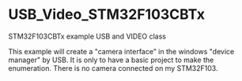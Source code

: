 # USB_Video_STM32F103CBTx
STM32F103CBTx example USB and VIDEO class

This example will create a "camera interface" in the windows "device manager" by USB. It is only to have a basic project to make the enumeration. There is no camera connected on my STM32F103. 
